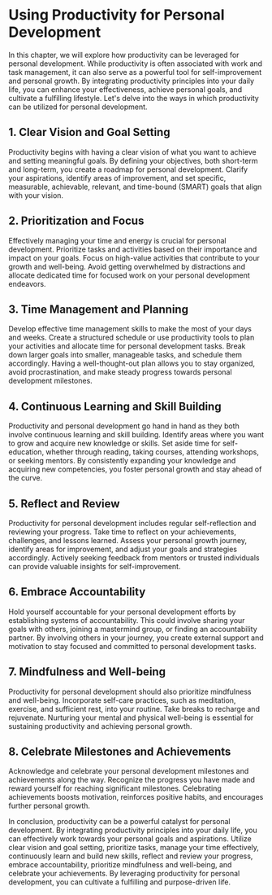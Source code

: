 # Using Productivity for Personal Development

In this chapter, we will explore how productivity can be leveraged for personal development. While productivity is often associated with work and task management, it can also serve as a powerful tool for self-improvement and personal growth. By integrating productivity principles into your daily life, you can enhance your effectiveness, achieve personal goals, and cultivate a fulfilling lifestyle. Let's delve into the ways in which productivity can be utilized for personal development.

## 1\. Clear Vision and Goal Setting

Productivity begins with having a clear vision of what you want to achieve and setting meaningful goals. By defining your objectives, both short-term and long-term, you create a roadmap for personal development. Clarify your aspirations, identify areas of improvement, and set specific, measurable, achievable, relevant, and time-bound (SMART) goals that align with your vision.

## 2\. Prioritization and Focus

Effectively managing your time and energy is crucial for personal development. Prioritize tasks and activities based on their importance and impact on your goals. Focus on high-value activities that contribute to your growth and well-being. Avoid getting overwhelmed by distractions and allocate dedicated time for focused work on your personal development endeavors.

## 3\. Time Management and Planning

Develop effective time management skills to make the most of your days and weeks. Create a structured schedule or use productivity tools to plan your activities and allocate time for personal development tasks. Break down larger goals into smaller, manageable tasks, and schedule them accordingly. Having a well-thought-out plan allows you to stay organized, avoid procrastination, and make steady progress towards personal development milestones.

## 4\. Continuous Learning and Skill Building

Productivity and personal development go hand in hand as they both involve continuous learning and skill building. Identify areas where you want to grow and acquire new knowledge or skills. Set aside time for self-education, whether through reading, taking courses, attending workshops, or seeking mentors. By consistently expanding your knowledge and acquiring new competencies, you foster personal growth and stay ahead of the curve.

## 5\. Reflect and Review

Productivity for personal development includes regular self-reflection and reviewing your progress. Take time to reflect on your achievements, challenges, and lessons learned. Assess your personal growth journey, identify areas for improvement, and adjust your goals and strategies accordingly. Actively seeking feedback from mentors or trusted individuals can provide valuable insights for self-improvement.

## 6\. Embrace Accountability

Hold yourself accountable for your personal development efforts by establishing systems of accountability. This could involve sharing your goals with others, joining a mastermind group, or finding an accountability partner. By involving others in your journey, you create external support and motivation to stay focused and committed to personal development tasks.

## 7\. Mindfulness and Well-being

Productivity for personal development should also prioritize mindfulness and well-being. Incorporate self-care practices, such as meditation, exercise, and sufficient rest, into your routine. Take breaks to recharge and rejuvenate. Nurturing your mental and physical well-being is essential for sustaining productivity and achieving personal growth.

## 8\. Celebrate Milestones and Achievements

Acknowledge and celebrate your personal development milestones and achievements along the way. Recognize the progress you have made and reward yourself for reaching significant milestones. Celebrating achievements boosts motivation, reinforces positive habits, and encourages further personal growth.

In conclusion, productivity can be a powerful catalyst for personal development. By integrating productivity principles into your daily life, you can effectively work towards your personal goals and aspirations. Utilize clear vision and goal setting, prioritize tasks, manage your time effectively, continuously learn and build new skills, reflect and review your progress, embrace accountability, prioritize mindfulness and well-being, and celebrate your achievements. By leveraging productivity for personal development, you can cultivate a fulfilling and purpose-driven life.
